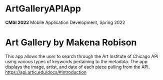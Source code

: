 # ArtGalleryAPIApp
**CMSI 2022** Mobile Application Development, Spring 2022

# Art Gallery by Makena Robison
This app allows the user to search through the Art Institute of Chicago API using various types of keywords pertaining to the metadata. The app displays the image, artist, and date of each piece pulling from the API.
https://api.artic.edu/docs/#introduction
